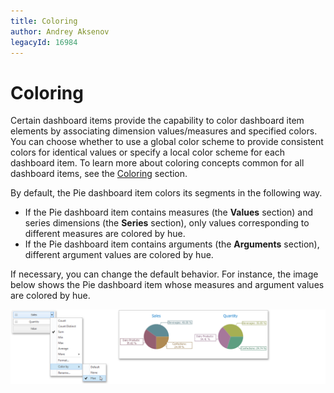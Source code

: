 ```yaml
---
title: Coloring
author: Andrey Aksenov
legacyId: 16984
---
```

# Coloring
Certain dashboard items provide the capability to color dashboard item elements by associating dimension values/measures and specified colors. You can choose whether to use a global color scheme to provide consistent colors for identical values or specify a local color scheme for each dashboard item. To learn more about coloring concepts common for all dashboard items, see the [Coloring](../../appearance-customization/coloring.md) section.

By default, the Pie dashboard item colors its segments in the following way.
* If the Pie dashboard item contains measures (the **Values** section) and series dimensions (the **Series** section), only values corresponding to different measures are colored by hue.
* If the Pie dashboard item contains arguments (the **Arguments** section), different argument values are colored by hue.

If necessary, you can change the default behavior. For instance, the image below shows the Pie dashboard item whose measures and argument values are colored by hue.

![Coloring_MeasuresColorByItem](../../../../images/img25376.png)